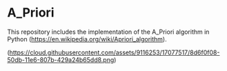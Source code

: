# A_Priori

This repository includes the implementation of the A_Priori algorithm in Python (https://en.wikipedia.org/wiki/Apriori_algorithm).

(https://cloud.githubusercontent.com/assets/9116253/17077517/8d6f0f08-50db-11e6-807b-429a24b65dd8.png)
